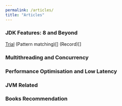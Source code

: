 ```yaml
---
permalink: /articles/
title: "Articles"
---
```

### JDK Features: 8 and Beyond
[Trial](www.javarchitect.com/blog/Trial-Post)
(Pattern matching)[]
(Record)[]

### Multithreading and Concurrency 

### Performance Optimisation and Low Latency

### JVM Related

### Books Recommendation
